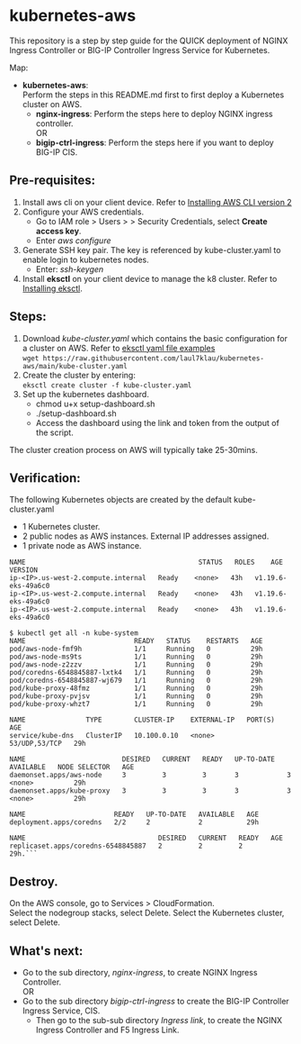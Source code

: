 # kubernetes-aws
This repository is a step by step guide for the QUICK deployment of NGINX Ingress Controller or BIG-IP Controller Ingress Service for Kubernetes.  

Map:
- **kubernetes-aws**:  
  Perform the steps in this README.md first to first deploy a Kubernetes cluster on AWS.    
     - **nginx-ingress**: Perform the steps here to deploy NGINX ingress controller.  
     OR
     - **bigip-ctrl-ingress**: Perform the steps here if you want to deploy BIG-IP CIS.  

## Pre-requisites:
1. Install aws cli on your client device. Refer to [Installing AWS CLI version 2](https://docs.aws.amazon.com/cli/latest/userguide/install-cliv2.html)
2. Configure your AWS credentials.
   - Go to IAM role > Users > <User> > Security Credentials, select **Create access key**.
   - Enter *aws configure*
3. Generate SSH key pair. The key is referenced by kube-cluster.yaml to enable login to kubernetes nodes.
   - Enter: *ssh-keygen*
4. Install **eksctl** on your client device to manage the k8 cluster. Refer to [Installing eksctl](https://docs.aws.amazon.com/eks/latest/userguide/eksctl.html).

## Steps:
1. Download *kube-cluster.yaml* which contains the basic configuration for a cluster on AWS. Refer to [eksctl yaml file examples](https://github.com/weaveworks/eksctl/tree/main/examples)  
   ``wget https://raw.githubusercontent.com/laul7klau/kubernetes-aws/main/kube-cluster.yaml``
2. Create the cluster by entering:  
   ``eksctl create cluster -f kube-cluster.yaml``   
3. Set up the kubernetes dashboard.  
   - chmod u+x setup-dashboard.sh
   - ./setup-dashboard.sh
   - Access the dashboard using the link and token from the output of the script.

The cluster creation process on AWS will typically take 25-30mins. 

## Verification:
The following Kubernetes objects are created by the default kube-cluster.yaml
- 1 Kubernetes cluster.
- 2 public nodes as AWS instances. External IP addresses assigned.
- 1 private node as AWS instance.  
  
```$ kubectl get nodes. 
NAME                                           STATUS   ROLES    AGE   VERSION   
ip-<IP>.us-west-2.compute.internal   Ready    <none>   43h   v1.19.6-eks-49a6c0  
ip-<IP>.us-west-2.compute.internal   Ready    <none>   43h   v1.19.6-eks-49a6c0  
ip-<IP>.us-west-2.compute.internal   Ready    <none>   43h   v1.19.6-eks-49a6c0  

$ kubectl get all -n kube-system   
NAME                           READY   STATUS    RESTARTS   AGE  
pod/aws-node-fmf9h             1/1     Running   0          29h  
pod/aws-node-ms9ts             1/1     Running   0          29h  
pod/aws-node-z2zzv             1/1     Running   0          29h  
pod/coredns-6548845887-lxtk4   1/1     Running   0          29h  
pod/coredns-6548845887-wj679   1/1     Running   0          29h  
pod/kube-proxy-48fmz           1/1     Running   0          29h  
pod/kube-proxy-pvjsv           1/1     Running   0          29h  
pod/kube-proxy-whzt7           1/1     Running   0          29h  

NAME               TYPE        CLUSTER-IP    EXTERNAL-IP   PORT(S)         AGE  
service/kube-dns   ClusterIP   10.100.0.10   <none>        53/UDP,53/TCP   29h  

NAME                        DESIRED   CURRENT   READY   UP-TO-DATE   AVAILABLE   NODE SELECTOR   AGE  
daemonset.apps/aws-node     3         3         3       3            3           <none>          29h  
daemonset.apps/kube-proxy   3         3         3       3            3           <none>          29h  

NAME                      READY   UP-TO-DATE   AVAILABLE   AGE  
deployment.apps/coredns   2/2     2            2           29h  

NAME                                 DESIRED   CURRENT   READY   AGE  
replicaset.apps/coredns-6548845887   2         2         2       29h.```   
```  

## Destroy.  
On the AWS console, go to Services > CloudFormation.   
Select the nodegroup stacks, select Delete. 
Select the Kubernetes cluster, select Delete.  

## What's next:  
- Go to the sub directory, *nginx-ingress*, to create NGINX Ingress Controller.    
OR
- Go to the sub directory *bigip-ctrl-ingress* to create the BIG-IP Controller Ingress Service, CIS.  
  -  Then go to the sub-sub directory *Ingress link*, to create the NGINX Ingress Controller and F5 Ingress Link.  
